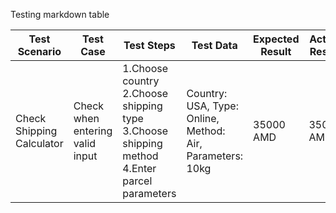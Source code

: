 Testing markdown table

|Test Scenario | Test Case | Test Steps | Test Data | Expected Result | Actual Result | Status |
|--------------|-----------|------------|-----------|-----------------|---------------|--------|
| Check Shipping Calculator | Check when entering valid input| 1.Choose country 2.Choose shipping type 3.Choose shipping method 4.Enter parcel parameters| Country: USA, Type: Online, Method: Air, Parameters: 10kg | 35000 AMD | 35000 AMD | pass |
